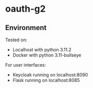 # oauth-g2

## Environment
Tested on: 
- Localhost with python 3.11.2
- Docker with python 3.11-bullseye

For user interfaces:

- Keycloak running on localhost:8090
- Flask running on localhost:8085